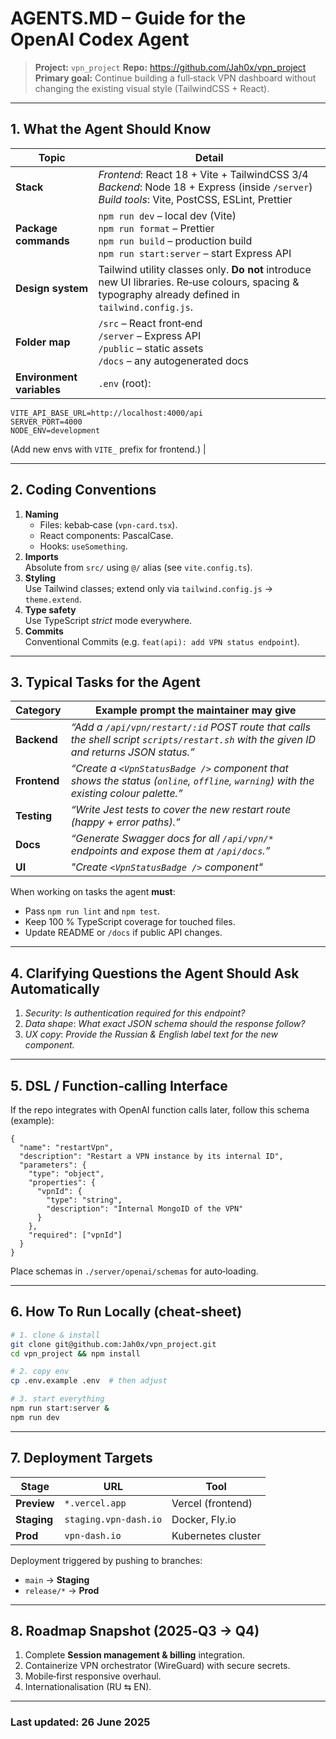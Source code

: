 # AGENTS.MD – Guide for the OpenAI Codex Agent

> **Project:** `vpn_project`
> **Repo:** <https://github.com/Jah0x/vpn_project>
> **Primary goal:** Continue building a full‑stack VPN dashboard without changing the existing visual style (TailwindCSS + React).

---

## 1. What the Agent Should Know

| Topic | Detail |
|-------|--------|
| **Stack** | *Frontend*: React 18 + Vite + TailwindCSS 3/4<br>*Backend*: Node 18 + Express (inside `/server`)<br>*Build tools*: Vite, PostCSS, ESLint, Prettier |
| **Package commands** | `npm run dev` – local dev (Vite)<br>`npm run format` – Prettier<br>`npm run build` – production build<br>`npm run start:server` – start Express API |
| **Design system** | Tailwind utility classes only. **Do not** introduce new UI libraries. Re‑use colours, spacing & typography already defined in `tailwind.config.js`. |
| **Folder map** | `/src` – React front‑end<br>`/server` – Express API<br>`/public` – static assets<br>`/docs` – any autogenerated docs |
| **Environment variables** | `.env` (root):
```
VITE_API_BASE_URL=http://localhost:4000/api
SERVER_PORT=4000
NODE_ENV=development
```
(Add new envs with `VITE_` prefix for frontend.) |

---

## 2. Coding Conventions

1. **Naming**  
   * Files: kebab‑case (`vpn-card.tsx`).  
   * React components: PascalCase.  
   * Hooks: `useSomething`.
2. **Imports**  
   Absolute from `src/` using `@/` alias (see `vite.config.ts`).
3. **Styling**  
   Use Tailwind classes; extend only via `tailwind.config.js` → `theme.extend`.
4. **Type safety**  
   Use TypeScript *strict* mode everywhere.
5. **Commits**  
   Conventional Commits (e.g. `feat(api): add VPN status endpoint`).

---

## 3. Typical Tasks for the Agent

| Category | Example prompt the maintainer may give |
|----------|--------------------|
| **Backend** | *“Add a `/api/vpn/restart/:id` POST route that calls the shell script `scripts/restart.sh` with the given ID and returns JSON status.”* |
| **Frontend** | *“Create a `<VpnStatusBadge />` component that shows the status (`online`, `offline`, `warning`) with the existing colour palette.”* |
| **Testing** | *“Write Jest tests to cover the new restart route (happy + error paths).”* |
| **Docs** | *“Generate Swagger docs for all `/api/vpn/*` endpoints and expose them at `/api/docs`.”* |
| **UI** | *"Create `<VpnStatusBadge />` component"* |

When working on tasks the agent **must**:
- Pass `npm run lint` and `npm test`.
- Keep 100 % TypeScript coverage for touched files.
- Update README or `/docs` if public API changes.

---

## 4. Clarifying Questions the Agent Should Ask Automatically

1. *Security*: _Is authentication required for this endpoint?_
2. *Data shape*: _What exact JSON schema should the response follow?_
3. *UX copy*: _Provide the Russian & English label text for the new component._

---

## 5. DSL / Function‑calling Interface

If the repo integrates with OpenAI function calls later, follow this schema (example):
```jsonc
{
  "name": "restartVpn",
  "description": "Restart a VPN instance by its internal ID",
  "parameters": {
    "type": "object",
    "properties": {
      "vpnId": {
        "type": "string",
        "description": "Internal MongoID of the VPN"
      }
    },
    "required": ["vpnId"]
  }
}
```
Place schemas in `./server/openai/schemas` for auto‑loading.

---

## 6. How To Run Locally (cheat‑sheet)

```bash
# 1. clone & install
git clone git@github.com:Jah0x/vpn_project.git
cd vpn_project && npm install

# 2. copy env
cp .env.example .env  # then adjust

# 3. start everything
npm run start:server &
npm run dev
```

---

## 7. Deployment Targets

| Stage | URL | Tool |
|-------|-----|------|
| **Preview** | `*.vercel.app` | Vercel (frontend) |
| **Staging** | `staging.vpn‑dash.io` | Docker, Fly.io |
| **Prod** | `vpn‑dash.io` | Kubernetes cluster |

Deployment triggered by pushing to branches:
- `main` → **Staging**
- `release/*` → **Prod**

---

## 8. Roadmap Snapshot (2025‑Q3 → Q4)

1. Complete **Session management & billing** integration.
2. Containerize VPN orchestrator (WireGuard) with secure secrets.
3. Mobile‑first responsive overhaul.
4. Internationalisation (RU ⇆ EN).  

---

### Last updated: 26 June 2025

